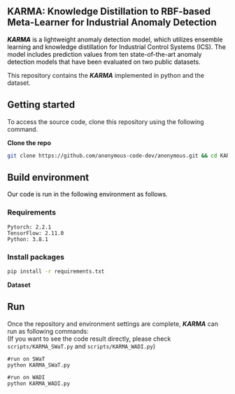 KARMA: Knowledge Distillation to RBF-based Meta-Learner for Industrial Anomaly Detection
-------------
<span style="color:black;"> ***KARMA*** is a lightweight anomaly detection model, which utilizes ensemble learning and knowledge distillation for Industrial Control Systems (ICS). The model includes prediction values from ten state-of-the-art anomaly detection models that have been evaluated on two public datasets. </span>

This repository contains the ***KARMA*** implemented in python and the dataset.

Getting started
-------------
To access the source code, clone this repository using the following command.

**Clone the repo**

```bash
git clone https://github.com/anonymous-code-dev/anonymous.git && cd KARMA 
```

Build environment
-------------
<span style="color:black;"> Our code is run in the following environment as follows. </span>

### Requirements

```
Pytorch: 2.2.1 
TensorFlow: 2.11.0
Python: 3.8.1
```

### Install packages

```bash
pip install -r requirements.txt
```

**Dataset**


Run
-------------
Once the repository and environment settings are complete, ***KARMA*** can run as following commands:  
(If you want to see the code result directly, please check <code>scripts/KARMA_SWaT.py</code> and <code>scripts/KARMA_WADI.py</code>)  

<pre><code>#run on SWaT 
python KARMA_SWaT.py
  
#run on WADI 
python KARMA_WADI.py</code></pre>


